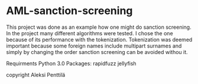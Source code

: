 # AML-sanction-screening

This project was done as an example how one might do sanction screening. In the project many different algorithms were tested. I chose the one because of its performance with the tokenization. Tokenization was deemed important because some foreign names include multipart surnames and simply by changing the order sanction screening can be avoided withou it.

Requirments 
  Python 3.0
  Packages:
    rapidfuzz 
    jellyfish
    
copyright Aleksi Penttilä
